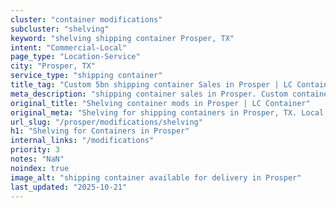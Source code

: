 ```yaml
---
cluster: "container modifications"
subcluster: "shelving"
keyword: "shelving shipping container Prosper, TX"
intent: "Commercial-Local"
page_type: "Location-Service"
city: "Prosper, TX"
service_type: "shipping container"
title_tag: "Custom 5bn shipping container Sales in Prosper | LC Container"
meta_description: "shipping container sales in Prosper. Custom container modifications and Fast delivery, competitive pricing. Serving modifications area. Quote ID: ER2. Call (214) 524-4168 for your free quote today."
original_title: "Shelving container mods in Prosper | LC Container"
original_meta: "Shelving for shipping containers in Prosper, TX. Local fabrication & pro install. LC Container — Since 2003. Get a quote."
url_slug: "/prosper/modifications/shelving"
h1: "Shelving for Containers in Prosper"
internal_links: "/modifications"
priority: 3
notes: "NaN"
noindex: true
image_alt: "shipping container available for delivery in Prosper"
last_updated: "2025-10-21"
---
```


<!-- TODO: Add unique city/inventory copy, images, and internal links here. -->
